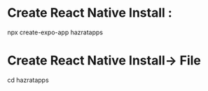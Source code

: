 # Create React Native Install :
npx create-expo-app hazratapps
# Create React Native Install-> File 
cd hazratapps





